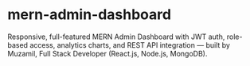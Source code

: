 # mern-admin-dashboard
Responsive, full-featured MERN Admin Dashboard with JWT auth, role-based access, analytics charts, and REST API integration — built by Muzamil, Full Stack Developer (React.js, Node.js, MongoDB).
